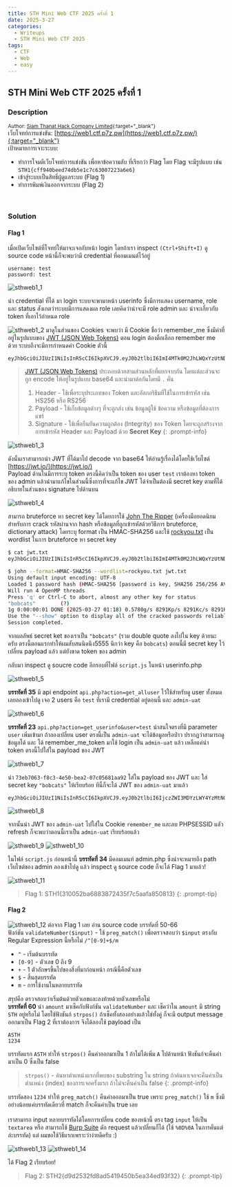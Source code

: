 ```yaml
---
title: STH Mini Web CTF 2025 ครั้งที่ 1
date: 2025-3-27
categories:
  - Writeups
  - STH Mini Web CTF 2025
tags:
  - CTF
  - Web
  - easy
---
```

## STH Mini Web CTF 2025 ครั้งที่ 1 
### Description
<sup>Author: [Siam Thanat Hack Company Limited](https://sth.sh/){:target="_blank"}</sup><br>
เว็บโจทย์การแข่งขัน: [https://web1.ctf.p7z.pw](https://web1.ctf.p7z.pw/){:target="_blank"}<br>
เป้าหมายการเจาะระบบ:
- ทำการโจมตีเว็บโจทย์การแข่งขัน เพื่อหาข้อความลับ ที่เรียกว่า Flag โดย Flag จะมีรูปแบบ เช่น `STH1{cff940beed74db5e1c7c63007223a6e6}`
- เข้าสู่ระบบเป็นสิทธิ์ผู้ดูแลระบบ (Flag 1)
- ทำการพิมพ์เงินออกจากระบบ (Flag 2)
<br>

### Solution
#### Flag 1
เมื่อเปิดเว็บไซต์ที่โจทย์ให้มาจะเจอกับหน้า login โดยถ้าเรา inspect `(Ctrl+Shift+I)` ดู source code หน้านี้ก็จะพบว่ามี credential ที่คอมเมนต์ไว้อยู่

```
username: test
password: test
```

![sthweb1_1](<https://raw.githubusercontent.com/0xSirawit/Capture-The-Flag-Events/refs/heads/main/STH%20Mini%20Web%20CTF%202025-1/sthweb1_1.png>)

นำ credential ที่ได้ มา login ระบบจะพามาหน้า userinfo ซึ่งมีการแสดง username, role และ status สังเกตว่าระบบมีการแสดงผล role เลยคิดว่าน่าจะมี role admin และ น่าจะเกี่ยวกับ token ที่เอาไว้กำหนด role

![sthweb1_2](<https://raw.githubusercontent.com/0xSirawit/Capture-The-Flag-Events/refs/heads/main/STH%20Mini%20Web%20CTF%202025-1/sthweb1_2.png>)
มาดูในส่วนของ Cookies จะพบว่า มี Cookie ชื่อว่า remember_me ซึ่งมีค่าที่อยู่ในรูปแบบของ [JWT (JSON Web Tokens)](https://jwt.io/) ตอน login ต้องติ้กเลือก remember me ด้วย ระบบถึงจะมีการกำหนดค่า Cookie ตัวนี้
```
eyJhbGciOiJIUzI1NiIsInR5cCI6IkpXVCJ9.eyJ0b2tlbiI6ImI4MTk0M2JhLWQxYzUtNDk1YS04NDI3LTQ3MTFjMzkyNTZiZiJ9.Rlk_a69lx16hNhwn4nBfRxhiMGmEDoPIcxfr1_7JdH8
```
>[JWT (JSON Web Tokens)](https://jwt.io/) ประกอบด้วยสามส่วนหลักที่แยกจากกัน โดยแต่ละส่วนจะถูก encode ให้อยู่ในรูปแบบ base64 และนำมาต่อกันโดยมี `.` คั่น
>1. Header - ใช้เพื่อระบุประเภทของ Token และอัลกอริธึมที่ใช้ในการเข้ารหัส เช่น HS256 หรือ RS256
>2. Payload - ใช้เก็บข้อมูลต่างๆ ที่จะถูกส่ง เช่น ข้อมูลผู้ใช้ ข้อความ หรือข้อมูลที่ต้องการแชร์
>3. Signature - ใช้เพื่อยืนยันความถูกต้อง (Integrity) ของ Token โดยจะถูกสร้างจากการเข้ารหัส Header และ Payload ด้วย **Secret Key**
{: .prompt-info}

![sthweb1_3](<https://raw.githubusercontent.com/0xSirawit/Capture-The-Flag-Events/refs/heads/main/STH%20Mini%20Web%20CTF%202025-1/sthweb1_3.png>)


ดังนั้นเราสามารถนำ JWT ที่ได้มาไป decode จาก base64 ให้อ่านรู้เรื่องได้โดยใช้เว็บไซต์ [https://jwt.io/](https://jwt.io/)<br>
Payload ด้านในมีการระบุ token ตรงนี้คิดว่าเป็น token ของ user `test` เราต้องหา token ของ admin แล้วนำมาแก้ไขในส่วนนี้ซึ่งการที่จะแก้ไข JWT ได้จำเป็นต้องมี secret key ตามที่ได้อธิบายในส่วนของ signature ไปด้านบน

![sthweb1_4](<https://raw.githubusercontent.com/0xSirawit/Capture-The-Flag-Events/refs/heads/main/STH%20Mini%20Web%20CTF%202025-1/sthweb1_4.png>)

สามารถ bruteforce หา secret key ได้โดยการใช้ [John The Ripper](https://github.com/openwall/john) (เครื่องมือยอดนิยมสำหรับการ crack รหัสผ่านจาก hash หรือข้อมูลที่ถูกเข้ารหัสด้วยวิธีการ bruteforce, dictionary attack) โดยระบุ format เป็น HMAC-SHA256 และใช้ [rockyou.txt](https://github.com/brannondorsey/naive-hashcat/releases/download/data/rockyou.txt) เป็น wordlist ในการ bruteforce หา secret key

```bash
$ cat jwt.txt
eyJhbGciOiJIUzI1NiIsInR5cCI6IkpXVCJ9.eyJ0b2tlbiI6ImI4MTk0M2JhLWQxYzUtNDk1YS04NDI3LTQ3MTFjMzkyNTZiZiJ9.Rlk_a69lx16hNhwn4nBfRxhiMGmEDoPIcxfr1_7JdH8

$ john --format=HMAC-SHA256 --wordlist=rockyou.txt jwt.txt
Using default input encoding: UTF-8
Loaded 1 password hash (HMAC-SHA256 [password is key, SHA256 256/256 AVX2 8x])
Will run 4 OpenMP threads
Press 'q' or Ctrl-C to abort, almost any other key for status
"bobcats"        (?)     
1g 0:00:00:01 DONE (2025-03-27 01:18) 0.5780g/s 8291Kp/s 8291Kc/s 8291KC/s "chinor23"..*7¡Vamos!
Use the "--show" option to display all of the cracked passwords reliably
Session completed. 
```

จากผลลัพธ์ secret ket ของเราเป็น `"bobcats"` (รวม double quote ลงไปใน key ด้วยนะครับ ตรงนี้ตอนแรกทำให้ผมสับสนนิดนึง5555 นึกว่า key คือ `bobcats`) ตอนนี้มี secret key ไว้เปลี่ยน payload แล้ว แต่ยังขาด token ของ admin

กลับมา inspect ดู soucre code อีกรอบที่ไฟล์ `script.js` ในหน้า userinfo.php <br>

![sthweb1_5](<https://raw.githubusercontent.com/0xSirawit/Capture-The-Flag-Events/refs/heads/main/STH%20Mini%20Web%20CTF%202025-1/sthweb1_5.png>)

**บรรทัดที่ 35** มี api endpoint `api.php?action=get_alluser` ไว้ใช้สำหรับดู user ทั้งหมด เลยลองเข้าไปดู 
เจอ 2 users คือ `test` ที่เรามี credential อยู่ตอนนี้ และ `admin-uat` <br>

![sthweb1_6](<https://raw.githubusercontent.com/0xSirawit/Capture-The-Flag-Events/refs/heads/main/STH%20Mini%20Web%20CTF%202025-1/sthweb1_6.png>)

**บรรทัดที่ 23** `api.php?action=get_userinfo&user=test` น่าสนใจตรงที่มี parameter `user` เพิ่มเข้ามา ถ้าลองเปลี่ยน user ตรงนี้เป็น `admin-uat` จะได้ข้อมูลหรือป่าว ปรากฎว่าสามารถดูข้อมูลได้ และ ได้ remember_me_token มาใช้ login เป็น `admin-uat` แล้ว เหลือแค่นำ token ตรงนี้ไปใส่ใน payload ของ JWT<br>

![sthweb1_7](<https://raw.githubusercontent.com/0xSirawit/Capture-The-Flag-Events/refs/heads/main/STH%20Mini%20Web%20CTF%202025-1/sthweb1_7.png>)

นำ `73eb7063-f8c3-4e50-bea2-07c05681aa92` ใส่ใน payload ของ JWT และ ใส่ secret key `"bobcats"` ให้เรียบร้อย ทีนี้ก็จะได้ JWT ของ `admin-uat` มาแล้ว
```
eyJhbGciOiJIUzI1NiIsInR5cCI6IkpXVCJ9.eyJ0b2tlbiI6IjczZWI3MDYzLWY4YzMtNGU1MC1iZWEyLTA3YzA1NjgxYWE5MiJ9.IFc2uZiX_3x1ihXgRaANOPvmySpQzFz_wMD0up8Ny0I
```

![sthweb1_8](<https://raw.githubusercontent.com/0xSirawit/Capture-The-Flag-Events/refs/heads/main/STH%20Mini%20Web%20CTF%202025-1/sthweb1_8.png>)

จากนั้นนำ JWT ของ `admin-uat` ไปใส่ใน Cookie `remember_me` และลบ PHPSESSID แลัว refresh ก็จะพบว่าตอนนี้เราเป็น `admin-uat` เรียบร้อยแล้ว 

![sthweb1_9](<https://raw.githubusercontent.com/0xSirawit/Capture-The-Flag-Events/refs/heads/main/STH%20Mini%20Web%20CTF%202025-1/sthweb1_9.png>)
![sthweb1_10](<https://raw.githubusercontent.com/0xSirawit/Capture-The-Flag-Events/refs/heads/main/STH%20Mini%20Web%20CTF%202025-1/sthweb1_10.png>)

ในไฟล์ `script.js` ก่อนหน้านี้ **บรรทัดที่ 34** มีคอมเมนท์ admin.php ซึ่งน่าจะหมายถึง path เว็บไซต์ของ admin ลองเข้าไปดู แล้ว inspect ดู source code ก็จะได้ Flag 1 มาแล้ว!

![sthweb1_11](<https://raw.githubusercontent.com/0xSirawit/Capture-The-Flag-Events/refs/heads/main/STH%20Mini%20Web%20CTF%202025-1/sthweb1_11.png>)

>Flag 1: STH1{310052ba6883872435f7c5aafa850813}
{: .prompt-tip}

#### Flag 2
![sthweb1_12](<https://raw.githubusercontent.com/0xSirawit/Capture-The-Flag-Events/refs/heads/main/STH%20Mini%20Web%20CTF%202025-1/sthweb1_12.png>)
ต่อจาก Flag 1 เลย อ่าน source code บรรทัดที่ 50-66<br>
ฟังก์ชัน `validateNumber($input)` - ใช้ `preg_match()` เพื่อตรวจสอบว่า `$input` ตรงกับ Regular Expression นี้หรือไม่ `/^[0-9]+$/m`

- `^` - เริ่มต้นบรรทัด
- `[0-9]` - ตัวเลข 0 ถึง 9
- `+` - 1 ตัวอักษรขึ้นไปของสิ่งที่มาก่อนหน้า กรณีนี้คือตัวเลข
- `$` - สิ้นสุดบรรทัด
- `m` - การใช้งานในหลายบรรทัด

สรุปคือ ตรวจสอบว่าเริ่มต้นด้วยตัวเลขและลงท้ายด้วยตัวเลขหรือไม่<br>
**บรรทัดที่ 60** นำ `amount` มาเช็คกับฟังก์ชัน `validateNumber` และ เช็คว่าใน `amount` มี string `STH` อยู่หรือไม่ โดยใช้ฟังชันก์ `strpos()` 
ถ้าเช็คทั้งสองอย่างแล้วใช่ทั้งคู่ ก็จะมี output message ออกมาเป็น Flag 2 ที่เราต้องการ
จึงได้ลองใช้ payload เป็น
```
ASTH
1234
```
บรรทัดแรก `ASTH` ทำให้ `strpos()` คืนค่าออกมาเป็น 1 ถ้าไม่ได้เพิ่ม `A` ไปด้านหน้า ฟังชันก์จะคืนค่ามาเป็น 0 ซึ่งเป็น false <br>
> `strpos()` - ค้นหาตำแหน่งแรกที่พบของ substring ใน string ถ้าค้นหาเจอจะคืนค่าเป็นตำแหน่ง (index) ของการเจอครั้งแรก ถ้าไม่จะคืนค่าเป็น false
{: .prompt-info}

บรรทัดสอง `1234` ทำให้ `preg_match()` คืนค่าออกมาเป็น true เพราะ `preg_match()` ใช้ `m` ซึ่งมีอย่างน้อยแค่บรรทัดเดียวที่ match ก็จะคืนค่าเป็น true เลย
<br>
<br>
เราสามารถ input หลายบรรทัดได้โดยการเปลี่ยน code ของหน้านี้ ตรง tag `input` ให้เป็น `textarea` หรือ สามารถใช้ [Burp Suite](https://portswigger.net/burp/communitydownload) ดัก request แล้วเปลี่ยนก็ได้ (ใช้ `%0D%0A` ในการคั่นแต่ล่ะบรรทัด) แต่ ผมขอใช้วิธีแรกเพราะว่าง่ายดีครับ :)

![sthweb1_13](<https://raw.githubusercontent.com/0xSirawit/Capture-The-Flag-Events/refs/heads/main/STH%20Mini%20Web%20CTF%202025-1/sthweb1_13.png>)
![sthweb1_14](<https://raw.githubusercontent.com/0xSirawit/Capture-The-Flag-Events/refs/heads/main/STH%20Mini%20Web%20CTF%202025-1/sthweb1_14.png>)

ได้ Flag 2 เรียบร้อย!

>Flag 2: STH2{d9d2532fd8ad5419450b5ea34ed93f32}
{: .prompt-tip}
